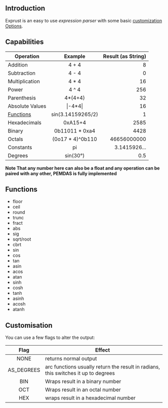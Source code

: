 ## Introduction

Exprust is an easy to use *expression parser* with some basic [customization Options](#Customisation).

## Capabilities

| Operation       		 | Example 		    | Result (as String) |
|------------------------|:----------------:|-------------------:|
| Addition        		 | 4 + 4   		    | 8 				 |
| Subtraction     		 | 4 - 4   		    | 0                  |
| Multiplication  		 | 4 * 4   		    | 16                 |
| Power					 | 4 ^ 4   		    | 256				 |
| Parenthesis			 | 4*(4+4) 		    | 32				 |
| Absolute Values 		 | \|-4*4\|		    | 16				 |
| [Functions](#Functions)| sin(3.14159265/2)| 1				 	 |
| Hexadecimals			 | 0xA15+4 		    | 2585 			     |
| Binary 				 | 0b11011 * 0xa4   | 4428 			     |
| Octals				 | (0o17 * 4)^0b110 | 46656000000        |
| Constants 			 | pi 			    | 3.1415926...       |
| Degrees				 | sin(30°) 		| 0.5 				 |

**Note That any number here can also be a float and any operation can be paired with any other, PEMDAS is fully implemented**

## Functions

* floor
* ceil
* round
* trunc
* fract
* abs
* sig
* sqrt/root
* cbrt
* sin
* cos
* tan
* asin
* acos
* atan
* sinh
* cosh
* tanh
* asinh
* acosh
* atanh

## Customisation

You can use a few flags to alter the output:

| Flag       | Effect 			       |
|:----------:|------------------------|
| NONE       | returns normal output   |
| AS_DEGREES | arc functions usually return the result in radians,<br>this switches it up to degrees |
| BIN 		 | Wraps result in a binary number |
| OCT 		 | Wraps result in an octal number |
| HEX        | wraps result in a hexadecimal number |
